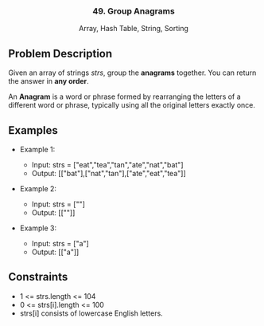<p align="center">

  <h3 align="center">49. Group Anagrams</h3>

  <p align="center">
    Array, Hash Table, String, Sorting
    <br>
  </p>
</p>

## Problem Description

Given an array of strings _strs_, group the **anagrams** together. You can return the answer in **any order**.

An **Anagram** is a word or phrase formed by rearranging the letters of a different word or phrase, typically using all the original letters exactly once.

## Examples

- Example 1:

  - Input: strs = ["eat","tea","tan","ate","nat","bat"]
  - Output: [["bat"],["nat","tan"],["ate","eat","tea"]]

- Example 2:

  - Input: strs = [""]
  - Output: [[""]]

- Example 3:
  - Input: strs = ["a"]
  - Output: [["a"]]

## Constraints

- 1 <= strs.length <= 104
- 0 <= strs[i].length <= 100
- strs[i] consists of lowercase English letters.
